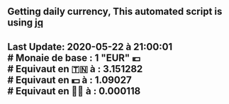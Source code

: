 ## Getting daily currency, This automated script is using [jq](https://stedolan.github.io/jq/)
## Last Update:  2020-05-22 à 21:00:01 </br># Monaie de base : 1 "EUR" 💶 </br> # Equivaut en 🇹🇳 à :  3.151282 </br> # Equivaut en 💵 à : 1.09027</br> # Equivaut en 🐱‍💻 à :  0.000118
